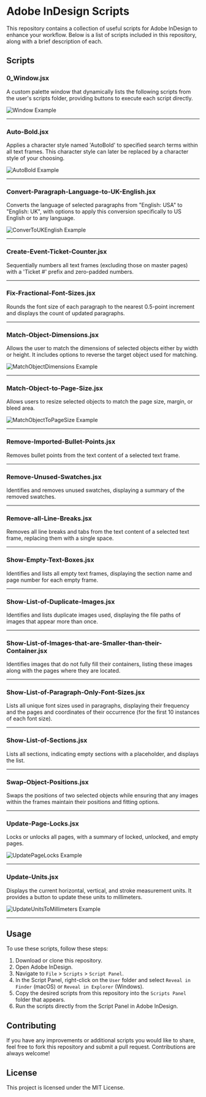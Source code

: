 # Adobe InDesign Scripts

This repository contains a collection of useful scripts for Adobe InDesign to enhance your workflow. Below is a list of scripts included in this repository, along with a brief description of each.

## Scripts

### 0_Window.jsx
A custom palette window that dynamically lists the following scripts from the user's scripts folder, providing buttons to execute each script directly.

![Window Example](https://github.com/battlefeel1942/indesign-scripts/blob/main/images/window-001.png)

<hr>

### Auto-Bold.jsx
Applies a character style named 'AutoBold' to specified search terms within all text frames. This character style can later be replaced by a character style of your choosing.

![AutoBold Example](https://github.com/battlefeel1942/indesign-scripts/blob/main/images/autobold-001.png)

<hr>

### Convert-Paragraph-Language-to-UK-English.jsx
Converts the language of selected paragraphs from "English: USA" to "English: UK", with options to apply this conversion specifically to US English or to any language.

![ConverToUKEnglish Example](https://github.com/battlefeel1942/indesign-scripts/blob/main/images/converttoukenglish-001.png)

<hr>

### Create-Event-Ticket-Counter.jsx
Sequentially numbers all text frames (excluding those on master pages) with a 'Ticket #' prefix and zero-padded numbers.

<hr>

### Fix-Fractional-Font-Sizes.jsx
Rounds the font size of each paragraph to the nearest 0.5-point increment and displays the count of updated paragraphs.

<hr>

### Match-Object-Dimensions.jsx
Allows the user to match the dimensions of selected objects either by width or height. It includes options to reverse the target object used for matching.

![MatchObjectDimensions Example](https://github.com/battlefeel1942/indesign-scripts/blob/main/images/matchobjecttarget-001.png)

<hr>

### Match-Object-to-Page-Size.jsx
Allows users to resize selected objects to match the page size, margin, or bleed area.

![MatchObjectToPageSize Example](https://github.com/battlefeel1942/indesign-scripts/blob/main/images/matchobjecttopagesize-001.png)

<hr>

### Remove-Imported-Bullet-Points.jsx
Removes bullet points from the text content of a selected text frame.

<hr>

### Remove-Unused-Swatches.jsx
Identifies and removes unused swatches, displaying a summary of the removed swatches.

<hr>

### Remove-all-Line-Breaks.jsx
Removes all line breaks and tabs from the text content of a selected text frame, replacing them with a single space.

<hr>

### Show-Empty-Text-Boxes.jsx
Identifies and lists all empty text frames, displaying the section name and page number for each empty frame.

<hr>

### Show-List-of-Duplicate-Images.jsx
Identifies and lists duplicate images used, displaying the file paths of images that appear more than once.

<hr>

### Show-List-of-Images-that-are-Smaller-than-their-Container.jsx
Identifies images that do not fully fill their containers, listing these images along with the pages where they are located.

<hr>

### Show-List-of-Paragraph-Only-Font-Sizes.jsx
Lists all unique font sizes used in paragraphs, displaying their frequency and the pages and coordinates of their occurrence (for the first 10 instances of each font size).

<hr>

### Show-List-of-Sections.jsx
Lists all sections, indicating empty sections with a placeholder, and displays the list.

<hr>

### Swap-Object-Positions.jsx
Swaps the positions of two selected objects while ensuring that any images within the frames maintain their positions and fitting options.

<hr>

### Update-Page-Locks.jsx
Locks or unlocks all pages, with a summary of locked, unlocked, and empty pages.

![UpdatePageLocks Example](https://github.com/battlefeel1942/indesign-scripts/blob/main/images/updatepagelocks-001.png)

<hr>

### Update-Units.jsx
Displays the current horizontal, vertical, and stroke measurement units. It provides a button to update these units to millimeters.

![UpdateUnitsToMillimeters Example](https://github.com/battlefeel1942/indesign-scripts/blob/main/images/updateunitstomm-001.png)

<hr>

## Usage

To use these scripts, follow these steps:

1. Download or clone this repository.
2. Open Adobe InDesign.
3. Navigate to `File` > `Scripts` > `Script Panel`.
4. In the Script Panel, right-click on the `User` folder and select `Reveal in Finder` (macOS) or `Reveal in Explorer` (Windows).
5. Copy the desired scripts from this repository into the `Scripts Panel` folder that appears.
6. Run the scripts directly from the Script Panel in Adobe InDesign.

## Contributing

If you have any improvements or additional scripts you would like to share, feel free to fork this repository and submit a pull request. Contributions are always welcome!

## License

This project is licensed under the MIT License.
